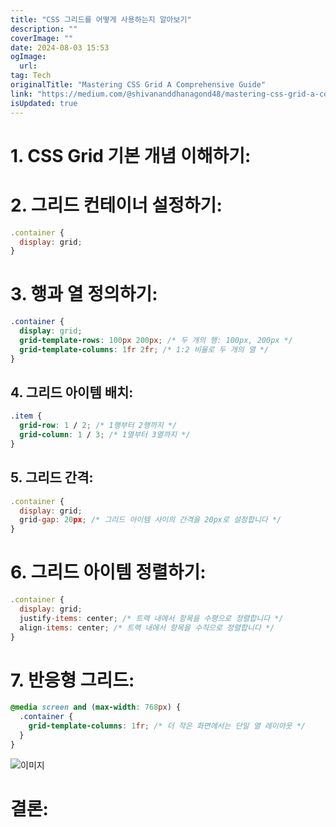 ```yaml
---
title: "CSS 그리드를 어떻게 사용하는지 알아보기"
description: ""
coverImage: ""
date: 2024-08-03 15:53
ogImage: 
  url: 
tag: Tech
originalTitle: "Mastering CSS Grid A Comprehensive Guide"
link: "https://medium.com/@shivananddhanagond48/mastering-css-grid-a-comprehensive-guide-21f4d44fef28"
isUpdated: true
---
```






# 1. CSS Grid 기본 개념 이해하기:

# 2. 그리드 컨테이너 설정하기:

```js
.container {
  display: grid;
}
```

# 3. 행과 열 정의하기:

<div class="content-ad"></div>

```css
.container {
  display: grid;
  grid-template-rows: 100px 200px; /* 두 개의 행: 100px, 200px */
  grid-template-columns: 1fr 2fr; /* 1:2 비율로 두 개의 열 */
}
```

## 4. 그리드 아이템 배치:

```css
.item {
  grid-row: 1 / 2; /* 1행부터 2행까지 */
  grid-column: 1 / 3; /* 1열부터 3열까지 */
}
```

## 5. 그리드 간격:

<div class="content-ad"></div>

```js
.container {
  display: grid;
  grid-gap: 20px; /* 그리드 아이템 사이의 간격을 20px로 설정합니다 */
}
```

# 6. 그리드 아이템 정렬하기:

```js
.container {
  display: grid;
  justify-items: center; /* 트랙 내에서 항목을 수평으로 정렬합니다 */
  align-items: center; /* 트랙 내에서 항목을 수직으로 정렬합니다 */
}
```

# 7. 반응형 그리드:

<div class="content-ad"></div>

```css
@media screen and (max-width: 768px) {
  .container {
    grid-template-columns: 1fr; /* 더 작은 화면에서는 단일 열 레이아웃 */
  }
}
```

![이미지](/assets/img/MasteringCSSGridAComprehensiveGuide_0.png)

# 결론:
